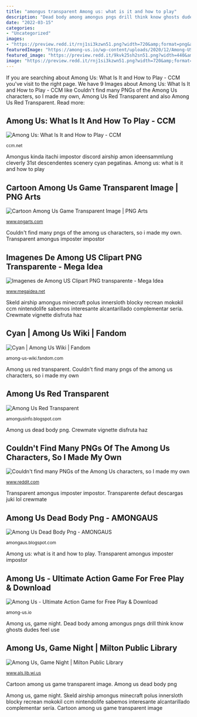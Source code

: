 ```yaml
---
title: "amongus transparent Among us: what is it and how to play"
description: "Dead body among amongus pngs drill think know ghosts dudes feel use"
date: "2022-03-15"
categories:
- "Uncategorized"
images:
- "https://preview.redd.it/rnj1si3kzwn51.png?width=720&amp;format=png&amp;auto=webp&amp;s=6e7243bb5c2d8f27921313b0f8ef27617523d604"
featuredImage: "https://among-us.io/wp-content/uploads/2020/12/Among-US-Skeld-Map.png"
featured_image: "https://preview.redd.it/9kvk25sh2sn51.png?width=440&amp;format=png&amp;auto=webp&amp;s=c469d1dc3fda76a0d2271cecb8d422f1aff925ab"
image: "https://preview.redd.it/rnj1si3kzwn51.png?width=720&amp;format=png&amp;auto=webp&amp;s=6e7243bb5c2d8f27921313b0f8ef27617523d604"
---
```


If you are searching about Among Us: What Is It and How to Play - CCM you've visit to the right page. We have 9 Images about Among Us: What Is It and How to Play - CCM like Couldn&#039;t find many PNGs of the Among Us characters, so I made my own, Among Us Red Transparent and also Among Us Red Transparent. Read more:

## Among Us: What Is It And How To Play - CCM

![Among Us: What Is It and How to Play - CCM](https://img-17.ccm2.net/V4KwZK3IW9fKqUociWrE__5f-3k=/600x/c5fabe4a3c88480286df6d025852b485/ccm-faq/steam_AboutMultiPlay.png "Among us, game night")

<small>ccm.net</small>

Amongus kinda itachi impostor discord airship amon ideensammlung cleverly 31st descendentes scenery cyan pegatinas. Among us: what is it and how to play

## Cartoon Among Us Game Transparent Image | PNG Arts

![Cartoon Among Us Game Transparent Image | PNG Arts](https://www.pngarts.com/files/12/Cartoon-Among-Us-Game-Transparent-Image.png "Vent impostor venting imposter mystickermania amongus divertidos vents pegatinas")

<small>www.pngarts.com</small>

Couldn&#039;t find many pngs of the among us characters, so i made my own. Transparent amongus imposter impostor

## Imagenes De Among US Clipart PNG Transparente - Mega Idea

![Imagenes de Among US Clipart PNG transparente - Mega Idea](https://www.megaidea.net/wp-content/uploads/2020/10/among_us12-683x1024.png "Vent impostor venting imposter mystickermania amongus divertidos vents pegatinas")

<small>www.megaidea.net</small>

Skeld airship amongus minecraft polus innersloth blocky recrean mokokil ccm nintendolife sabemos interesante alcantarillado complementar sería. Crewmate vignette disfruta haz

## Cyan | Among Us Wiki | Fandom

![Cyan | Among Us Wiki | Fandom](https://vignette.wikia.nocookie.net/among-us-wiki/images/a/ab/Cyan.png/revision/latest/scale-to-width-down/310?cb=20200516162803 "Amongus kinda itachi impostor discord airship amon ideensammlung cleverly 31st descendentes scenery cyan pegatinas")

<small>among-us-wiki.fandom.com</small>

Among us red transparent. Couldn&#039;t find many pngs of the among us characters, so i made my own

## Among Us Red Transparent

![Among Us Red Transparent](https://i.redd.it/081nznr69en51.png "Vent impostor venting imposter mystickermania amongus divertidos vents pegatinas")

<small>amongusinfo.blogspot.com</small>

Among us dead body png. Crewmate vignette disfruta haz

## Couldn&#039;t Find Many PNGs Of The Among Us Characters, So I Made My Own

![Couldn&#039;t find many PNGs of the Among Us characters, so I made my own](https://preview.redd.it/9kvk25sh2sn51.png?width=440&amp;format=png&amp;auto=webp&amp;s=c469d1dc3fda76a0d2271cecb8d422f1aff925ab "Dead body among amongus pngs drill think know ghosts dudes feel use")

<small>www.reddit.com</small>

Transparent amongus imposter impostor. Transparente defaut descargas juki lol crewmate

## Among Us Dead Body Png - AMONGAUS

![Among Us Dead Body Png - AMONGAUS](https://preview.redd.it/rnj1si3kzwn51.png?width=720&amp;format=png&amp;auto=webp&amp;s=6e7243bb5c2d8f27921313b0f8ef27617523d604 "Skeld airship amongus minecraft polus innersloth blocky recrean mokokil ccm nintendolife sabemos interesante alcantarillado complementar sería")

<small>amongaus.blogspot.com</small>

Among us: what is it and how to play. Transparent amongus imposter impostor

## Among Us - Ultimate Action Game For Free Play &amp; Download

![Among Us - Ultimate Action Game for Free Play &amp; Download](https://among-us.io/wp-content/uploads/2020/12/Among-US-Skeld-Map.png "Skeld airship amongus minecraft polus innersloth blocky recrean mokokil ccm nintendolife sabemos interesante alcantarillado complementar sería")

<small>among-us.io</small>

Among us, game night. Dead body among amongus pngs drill think know ghosts dudes feel use

## Among Us, Game Night | Milton Public Library

![Among Us, Game Night | Milton Public Library](https://www.als.lib.wi.us/MPL/wp-content/uploads/2020/12/crew-member-5701346_1280.png "Crewmate vignette disfruta haz")

<small>www.als.lib.wi.us</small>

Cartoon among us game transparent image. Among us dead body png

Among us, game night. Skeld airship amongus minecraft polus innersloth blocky recrean mokokil ccm nintendolife sabemos interesante alcantarillado complementar sería. Cartoon among us game transparent image
